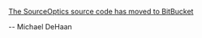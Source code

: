 [The SourceOptics source code has moved to BitBucket](https://bitbucket.org/laserllama/sourceoptics/src/master/)

-- Michael DeHaan

